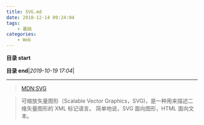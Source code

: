 ```yaml
---
title: SVG.md
date: 2018-12-14 09:24:04
tags: 
    - 基础
categories: 
    - Web
---
```


**目录 start**
 

**目录 end**|_2019-10-19 17:04_|
****************************************
> [MDN:SVG ](https://developer.mozilla.org/zh-CN/docs/Web/SVG)

> 可缩放矢量图形（Scalable Vector Graphics，SVG)，是一种用来描述二维矢量图形的 XML 标记语言。 简单地说，SVG 面向图形，HTML 面向文本。
